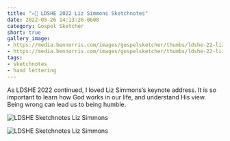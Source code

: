 ```yaml
---
title: "✍🏻 LDSHE 2022 Liz Simmons Sketchnotes"
date: 2022-05-26 14:13:26-0600
category: Gospel Sketcher
short: true
gallery_image:
- https://media.bennorris.com/images/gospelsketcher/thumbs/ldshe-22-liz-simmons-01.jpg
- https://media.bennorris.com/images/gospelsketcher/thumbs/ldshe-22-liz-simmons-02.jpg
tags:
- sketchnotes
- hand lettering
---
```


As LDSHE 2022 continued, I loved Liz Simmons’s keynote address. It is so important to learn how God works in our life, and understand His view. Being wrong can lead us to being humble.

![LDSHE Sketchnotes Liz Simmons](https://media.bennorris.com/images/gospelsketcher/ldshe/2022/ldshe-22-liz-simmons-01.jpg)

![LDSHE Sketchnotes Liz Simmons](https://media.bennorris.com/images/gospelsketcher/ldshe/2022/ldshe-22-liz-simmons-02.jpg)
